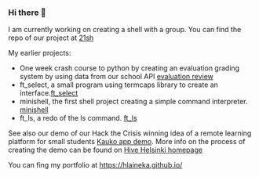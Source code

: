 ### Hi there 👋

I am currently working on creating a shell with a group. You can find the repo of our project at [21sh](https://github.com/hlaineka/21sh)

My earlier projects: 
 - One week crash course to python by creating an evaluation grading system by using data from our school API [evaluation review](https://github.com/hlaineka/evaluation_review)
 - ft_select, a small program using termcaps library to create an interface.[ft_select](https://github.com/hlaineka/ft_select)
 - minishell, the first shell project creating a simple command interpreter. [minishell](https://github.com/hlaineka/minishell)
 - ft_ls, a redo of the ls command. [ft_ls](https://github.com/hlaineka/ft_ls)

See also our demo of our Hack the Crisis winning idea of a remote learning platform for small students [Kauko app demo](https://whispering-anchorage-96723.herokuapp.com/). More info on the process of creating the demo can be found on [Hive Helsinki homepage](https://www.hive.fi/en/article/student-project-kauko-app/)

You can fing my portfolio at https://hlaineka.github.io/
